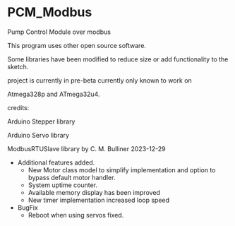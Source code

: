 # PCM_Modbus
Pump Control Module over modbus

This program uses other open source software.

Some libraries have been modified to reduce size or add functionality to the sketch.

project is currently in pre-beta
currently only known to work on

Atmega328p and ATmega32u4.

credits: 

Arduino Stepper library

Arduino Servo library

ModbusRTUSlave library by C. M. Bulliner
2023-12-29
- Additional features added.
  - New Motor class model to simplify implementation and option to bypass default motor handler.
  - System uptime counter.
  - Available memory display has been improved
  - New timer implementation increased loop speed
- BugFix
  - Reboot when using servos fixed.
